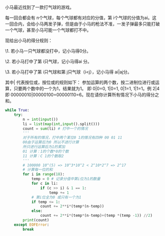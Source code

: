   小马最近找到了一款打气球的游戏。 

  每一回合都会有 n个气球，每个气球都有对应的分值，第 i个气球的分值为ai。这一回合内，会给小马两发子弹，但是由于小马的枪法不准，一发子弹最多只能打破一个气球，甚至小马可能一个气球都打不中。 

  现给出小马的得分规则： 

  \1. 若小马一只气球都没打中，记小马得0分。 

  \2. 若小马打中了第 i只气球，记小马得ai 分。 

  \3. 若小马打中了第 i只气球和第 j只气球（i<j），记小马得 ai|aj分。 

其中| 代表按位或，按位或的规则如下： 参加运算的两个数，按二进制位进行或运算，只要两个数中的一个为1，结果就为1。 即 0|0=0, 1|0=1, 0|1=1, 1|1=1。例 2|4即 00000010|00000100=00000110=6。现在请你计算所有情况下小马的得分之和。 

```python
while True:
    try:
        n = int(input())
        li = list(map(int,input().split()))
        count = sum(li) # 打中一个的情况
        '''
        对于所有的情况，打中两个某位0 1的情况有四种 00 01 11
        00由于运算后为0 所以不进行计算
        所只进行运算后为1的累加
        01 计算：1的个数*0的个数
        11 计算：C 1的个数取2 
        '''
        # 100000 10^(5) => 10^3*10^2 < 2^10*2^7 => 2^17
        # 计算每一位的和
        for i in range(18):
            temp = 0 # 记录分值中第i位为1的数量
            for c in li:
                if (c >> i) & 1 == 1:
                    temp += 1
            # 第i位全为0 或只有一个为1 
            if temp <= 1:
                count += 2**i*(temp*(n-temp))
            else:
                count += 2**i*(temp*(n-temp)+(temp *(temp -1)) //2)
        print(count)
    except EOFError:
        break
```

